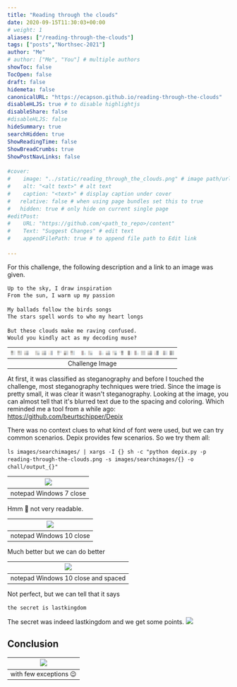 ```yaml
---
title: "Reading through the clouds"
date: 2020-09-15T11:30:03+00:00
# weight: 1
aliases: ["/reading-through-the-clouds"]
tags: ["posts","Northsec-2021"]
author: "Me"
# author: ["Me", "You"] # multiple authors
showToc: false
TocOpen: false
draft: false
hidemeta: false
canonicalURL: "https://ecapson.github.io/reading-through-the-clouds"
disableHLJS: true # to disable highlightjs
disableShare: false
#disableHLJS: false
hideSummary: true
searchHidden: true
ShowReadingTime: false
ShowBreadCrumbs: true
ShowPostNavLinks: false

#cover:
#    image: "../static/reading_through_the_clouds.png" # image path/url
#    alt: "<alt text>" # alt text
#    caption: "<text>" # display caption under cover
#   relative: false # when using page bundles set this to true
#   hidden: true # only hide on current single page
#editPost:
#    URL: "https://github.com/<path_to_repo>/content"
#    Text: "Suggest Changes" # edit text
#    appendFilePath: true # to append file path to Edit link

---
```


For this challenge, the following description and a link to an image was given.

	Up to the sky, I draw inspiration
	From the sun, I warm up my passion

	My ballads follow the birds songs
	The stars spell words to who my heart longs

	But these clouds make me raving confused.
	Would you kindly act as my decoding muse?

|![challenge](/reading_through_the_clouds.png#center)|
|:-:|
|Challenge Image|

At first, it was classified as steganography and before I touched the challenge, most steganography techniques were tried.
Since the image is pretty small, it was clear it wasn't steganography.
Looking at the image, you can almost tell that it's blurred text due to the spacing and coloring. 
Which reminded me a tool from a while ago: https://github.com/beurtschipper/Depix

There was no context clues to what kind of font were used, but we can try common scenarios. Depix provides few scenarios.
So we try them all:

```ls images/searchimages/ | xargs -I {} sh -c "python depix.py -p reading-through-the-clouds.png -s images/searchimages/{} -o chall/output_{}"```


|![](/output-win7.png)|
|:-:|
|notepad Windows 7 close|

Hmm :thinking: not very readable.

|![](/output-win10close.png)|
|:-:|
|notepad Windows 10 close|

Much better but we can do better

|![](/output-win10-cs.png)|
|:-:|
|notepad Windows 10 close and spaced|

Not perfect, but we can tell that it says
	
	the secret is lastkingdom
	
The secret was indeed lastkingdom and we get some points.
![](/reading_through_the_clouds-points.png)

## Conclusion
|![](/one-does-not-simply-enhance-the-image.jpg)|
|:-:|
|with few exceptions :wink:|

